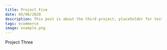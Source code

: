```yaml
---
title: Project Five
date: 05/06/2020
description: This post is about the third project, placeholder for testing.
tags: ecommerce
image: example.png
---
```


Project Three
